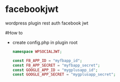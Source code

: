 # facebookjwt
wordpress plugin rest auth facebook jwt

#How to
- create config.php in plugin root
    
    ```php
    namespace WPSOCIALJWT;
    
    const FB_APP_ID = "myfbapp_id";
    const FB_APP_SECRET = "myfbapp_secret";
    const GOOGLE_APP_ID = "mygplusapp_id";
    const GOOGLE_APP_SECRET = "mygplusapp_secret";
  ```
  
